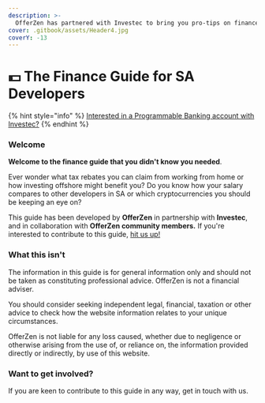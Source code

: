 ```yaml
---
description: >-
  OfferZen has partnered with Investec to bring you pro-tips on finance topics.
cover: .gitbook/assets/Header4.jpg
coverY: -13
---
```


# 💵 The Finance Guide for SA Developers

{% hint style="info" %}
[Interested in a Programmable Banking account with Investec?](https://www.investec.com/en\_za/banking/programmable-banking.html#intouch)
{% endhint %}

### Welcome

**Welcome to the finance guide that you didn't know you needed**.&#x20;

Ever wonder what tax rebates you can claim from working from home or how investing offshore might benefit you? Do you know how your salary compares to other developers in SA or which cryptocurrencies you should be keeping an eye on?

This guide has been developed by **OfferZen** in partnership with **Investec**, and in collaboration with **OfferZen community members.** If you're interested to contribute to this guide, [hit us up!](./#keen-to-contribute)

### What this isn't

The information in this guide is for general information only and should not be taken as constituting professional advice. OfferZen is not a financial adviser.

You should consider seeking independent legal, financial, taxation or other advice to check how the website information relates to your unique circumstances.

OfferZen is not liable for any loss caused, whether due to negligence or otherwise arising from the use of, or reliance on, the information provided directly or indirectly, by use of this website.

### Want to get involved?

If you are keen to contribute to this guide in any way, get in touch with us.
